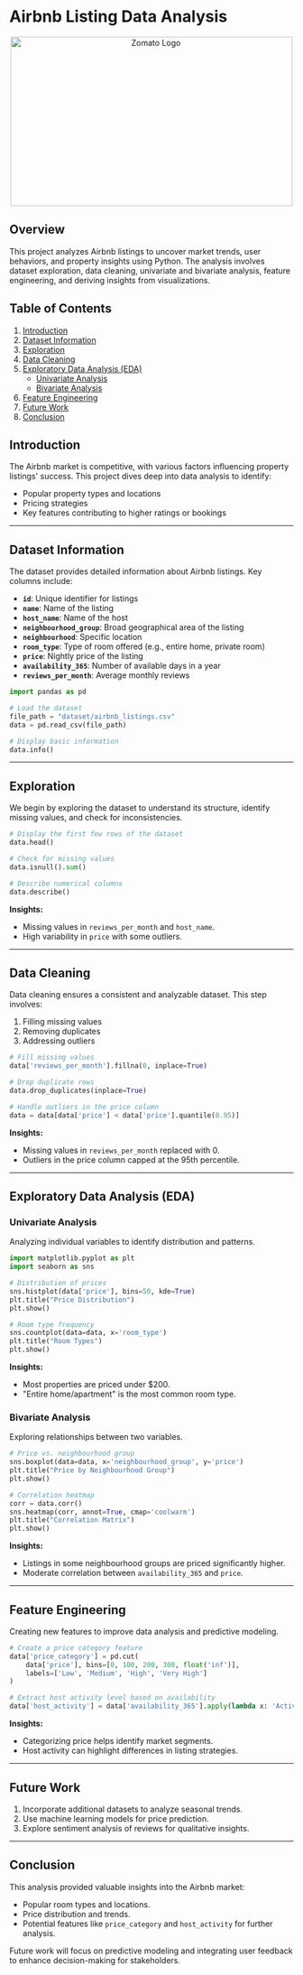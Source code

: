 # Airbnb Listing Data Analysis

<div align="center">
    <img src="https://github.com/user-attachments/assets/39c2fcbc-b024-4376-b5e3-3676b579755f" alt="Zomato Logo" height="300" width="500">
</div>

## Overview
This project analyzes Airbnb listings to uncover market trends, user behaviors, and property insights using Python. The analysis involves dataset exploration, data cleaning, univariate and bivariate analysis, feature engineering, and deriving insights from visualizations. 

## Table of Contents
1. [Introduction](#introduction)
2. [Dataset Information](#dataset-information)
3. [Exploration](#exploration)
4. [Data Cleaning](#data-cleaning)
5. [Exploratory Data Analysis (EDA)](#exploratory-data-analysis-eda)
   - [Univariate Analysis](#univariate-analysis)
   - [Bivariate Analysis](#bivariate-analysis)
6. [Feature Engineering](#feature-engineering)
7. [Future Work](#future-work)
8. [Conclusion](#conclusion)

## Introduction
The Airbnb market is competitive, with various factors influencing property listings' success. This project dives deep into data analysis to identify:
- Popular property types and locations
- Pricing strategies
- Key features contributing to higher ratings or bookings

---

## Dataset Information
The dataset provides detailed information about Airbnb listings. Key columns include:
- **`id`**: Unique identifier for listings
- **`name`**: Name of the listing
- **`host_name`**: Name of the host
- **`neighbourhood_group`**: Broad geographical area of the listing
- **`neighbourhood`**: Specific location
- **`room_type`**: Type of room offered (e.g., entire home, private room)
- **`price`**: Nightly price of the listing
- **`availability_365`**: Number of available days in a year
- **`reviews_per_month`**: Average monthly reviews

```python
import pandas as pd

# Load the dataset
file_path = "dataset/airbnb_listings.csv"
data = pd.read_csv(file_path)

# Display basic information
data.info()
```

---

## Exploration
We begin by exploring the dataset to understand its structure, identify missing values, and check for inconsistencies.

```python
# Display the first few rows of the dataset
data.head()

# Check for missing values
data.isnull().sum()

# Describe numerical columns
data.describe()
```

**Insights:**
- Missing values in `reviews_per_month` and `host_name`.
- High variability in `price` with some outliers.

---

## Data Cleaning
Data cleaning ensures a consistent and analyzable dataset. This step involves:
1. Filling missing values
2. Removing duplicates
3. Addressing outliers

```python
# Fill missing values
data['reviews_per_month'].fillna(0, inplace=True)

# Drop duplicate rows
data.drop_duplicates(inplace=True)

# Handle outliers in the price column
data = data[data['price'] < data['price'].quantile(0.95)]
```

**Insights:**
- Missing values in `reviews_per_month` replaced with 0.
- Outliers in the price column capped at the 95th percentile.

---

## Exploratory Data Analysis (EDA)

### Univariate Analysis
Analyzing individual variables to identify distribution and patterns.

```python
import matplotlib.pyplot as plt
import seaborn as sns

# Distribution of prices
sns.histplot(data['price'], bins=50, kde=True)
plt.title("Price Distribution")
plt.show()

# Room type frequency
sns.countplot(data=data, x='room_type')
plt.title("Room Types")
plt.show()
```

**Insights:**
- Most properties are priced under $200.
- "Entire home/apartment" is the most common room type.

### Bivariate Analysis
Exploring relationships between two variables.

```python
# Price vs. neighbourhood group
sns.boxplot(data=data, x='neighbourhood_group', y='price')
plt.title("Price by Neighbourhood Group")
plt.show()

# Correlation heatmap
corr = data.corr()
sns.heatmap(corr, annot=True, cmap='coolwarm')
plt.title("Correlation Matrix")
plt.show()
```

**Insights:**
- Listings in some neighbourhood groups are priced significantly higher.
- Moderate correlation between `availability_365` and `price`.

---

## Feature Engineering
Creating new features to improve data analysis and predictive modeling.

```python
# Create a price category feature
data['price_category'] = pd.cut(
    data['price'], bins=[0, 100, 200, 300, float('inf')], 
    labels=['Low', 'Medium', 'High', 'Very High']
)

# Extract host activity level based on availability
data['host_activity'] = data['availability_365'].apply(lambda x: 'Active' if x > 150 else 'Inactive')
```

**Insights:**
- Categorizing price helps identify market segments.
- Host activity can highlight differences in listing strategies.

---

## Future Work
1. Incorporate additional datasets to analyze seasonal trends.
2. Use machine learning models for price prediction.
3. Explore sentiment analysis of reviews for qualitative insights.

---

## Conclusion
This analysis provided valuable insights into the Airbnb market:
- Popular room types and locations.
- Price distribution and trends.
- Potential features like `price_category` and `host_activity` for further analysis.

Future work will focus on predictive modeling and integrating user feedback to enhance decision-making for stakeholders.
